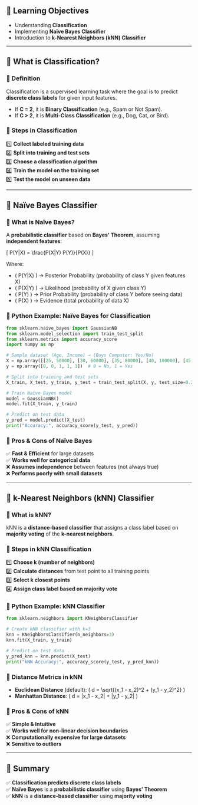 

## 🔹 Learning Objectives
- Understanding **Classification**
- Implementing **Naïve Bayes Classifier**
- Introduction to **k-Nearest Neighbors (kNN) Classifier**

---

## 🔹 What is Classification?
### 📌 Definition

Classification is a supervised learning task where the goal is to predict **discrete class labels** for given input features.

- If **C = 2**, it is **Binary Classification** (e.g., Spam or Not Spam).
- If **C > 2**, it is **Multi-Class Classification** (e.g., Dog, Cat, or Bird).

### 📌 Steps in Classification

1️⃣ **Collect labeled training data**  
2️⃣ **Split into training and test sets**  
3️⃣ **Choose a classification algorithm**  
4️⃣ **Train the model on the training set**  
5️⃣ **Test the model on unseen data**  

---

## 🔹 Naïve Bayes Classifier
### 📌 What is Naïve Bayes?

A **probabilistic classifier** based on **Bayes' Theorem**, assuming **independent features**:

\[ P(Y|X) = \frac{P(X|Y) P(Y)}{P(X)} \]

Where:

- \( P(Y|X) \) → Posterior Probability (probability of class Y given features X)
- \( P(X|Y) \) → Likelihood (probability of X given class Y)
- \( P(Y) \) → Prior Probability (probability of class Y before seeing data)
- \( P(X) \) → Evidence (total probability of data X)

### 📌 Python Example: Naïve Bayes for Classification
```python
from sklearn.naive_bayes import GaussianNB
from sklearn.model_selection import train_test_split
from sklearn.metrics import accuracy_score
import numpy as np

# Sample dataset (Age, Income) → (Buys Computer: Yes/No)
X = np.array([[25, 50000], [30, 60000], [35, 80000], [40, 100000], [45, 120000]])
y = np.array([0, 0, 1, 1, 1])  # 0 = No, 1 = Yes

# Split into training and test sets
X_train, X_test, y_train, y_test = train_test_split(X, y, test_size=0.2, random_state=42)

# Train Naïve Bayes model
model = GaussianNB()
model.fit(X_train, y_train)

# Predict on test data
y_pred = model.predict(X_test)
print("Accuracy:", accuracy_score(y_test, y_pred))
```

### 📌 Pros & Cons of Naïve Bayes

✅ **Fast & Efficient** for large datasets  
✅ **Works well for categorical data**  
❌ **Assumes independence** between features (not always true)  
❌ **Performs poorly with small datasets**  

---

## 🔹 k-Nearest Neighbors (kNN) Classifier
### 📌 What is kNN?

kNN is a **distance-based classifier** that assigns a class label based on **majority voting** of the **k-nearest neighbors**.

### 📌 Steps in kNN Classification

1️⃣ **Choose k (number of neighbors)**  
2️⃣ **Calculate distances** from test point to all training points  
3️⃣ **Select k closest points**  
4️⃣ **Assign class label based on majority vote**  

### 📌 Python Example: kNN Classifier
```python
from sklearn.neighbors import KNeighborsClassifier

# Create kNN classifier with k=3
knn = KNeighborsClassifier(n_neighbors=3)
knn.fit(X_train, y_train)

# Predict on test data
y_pred_knn = knn.predict(X_test)
print("kNN Accuracy:", accuracy_score(y_test, y_pred_knn))
```

### 📌 Distance Metrics in kNN
- **Euclidean Distance** (default): \( d = \sqrt{(x_1 - x_2)^2 + (y_1 - y_2)^2} \)
- **Manhattan Distance**: \( d = |x_1 - x_2| + |y_1 - y_2| \)

### 📌 Pros & Cons of kNN

✅ **Simple & Intuitive**  
✅ **Works well for non-linear decision boundaries**  
❌ **Computationally expensive for large datasets**  
❌ **Sensitive to outliers**  

---

## 🔹 Summary

✅ **Classification predicts discrete class labels**  
✅ **Naïve Bayes** is a **probabilistic classifier** using **Bayes' Theorem**  
✅ **kNN** is a **distance-based classifier** using **majority voting**  
